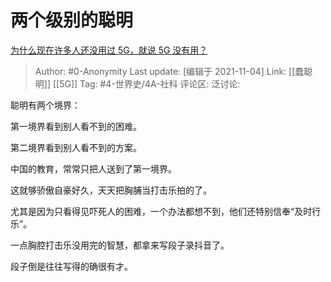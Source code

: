 # 两个级别的聪明
[为什么现在许多人还没用过 5G，就说 5G 没有用？](https://www.zhihu.com/question/342366514/answer/823974679)

> Author: #0-Anonymity
> Last update: [编辑于 2021-11-04]
> Link: [[蠢聪明]] [[5G]]
> Tag: #4-世界史/4A-社科
> 评论区:
> 泛讨论:

聪明有两个境界：

第一境界看到别人看不到的困难。

第二境界看到别人看不到的方案。

中国的教育，常常只把人送到了第一境界。

这就够骄傲自豪好久，天天把胸脯当打击乐拍的了。

尤其是因为只看得见吓死人的困难，一个办法都想不到，他们还特别信奉“及时行乐”。

一点胸腔打击乐没用完的智慧，都拿来写段子录抖音了。

段子倒是往往写得的确很有才。
